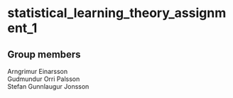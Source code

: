 # statistical_learning_theory_assignment_1
## Group members
Arngrimur Einarsson  
Gudmundur Orri Palsson  
Stefan Gunnlaugur Jonsson  
